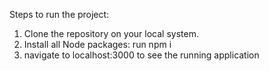 Steps to run the project:
1) Clone the repository on your local system.
2) Install all Node packages: run npm i
3) navigate to localhost:3000 to see the running application
